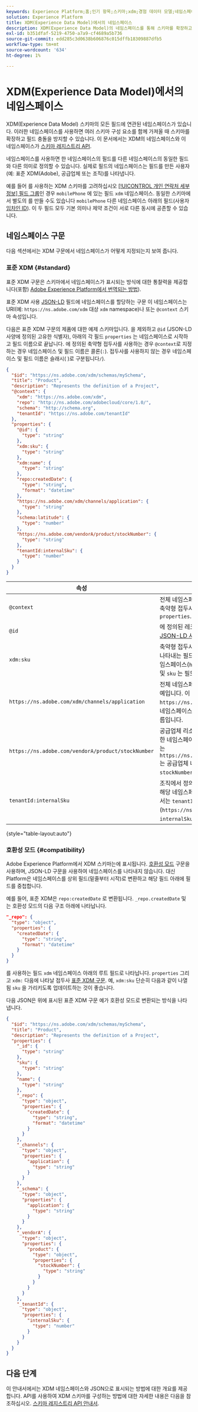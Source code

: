```yaml
---
keywords: Experience Platform;홈;인기 항목;스키마;xdm;경험 데이터 모델;네임스페이스;네임스페이스;호환성 모드;xed;
solution: Experience Platform
title: XDM(Experience Data Model)에서의 네임스페이스
description: XDM(Experience Data Model)의 네임스페이스를 통해 스키마를 확장하고 다른 스키마 구성 요소를 함께 가져올 때 필드 충돌을 방지할 수 있는 방법을 알아봅니다.
exl-id: b351dfaf-5219-4750-a7a9-cf4689a5b736
source-git-commit: edd285c3d0638b606876c015dffb18309887dfb5
workflow-type: tm+mt
source-wordcount: '634'
ht-degree: 1%

---
```


# XDM(Experience Data Model)에서의 네임스페이스

XDM(Experience Data Model) 스키마의 모든 필드에 연관된 네임스페이스가 있습니다. 이러한 네임스페이스를 사용하면 여러 스키마 구성 요소를 함께 가져올 때 스키마를 확장하고 필드 충돌을 방지할 수 있습니다. 이 문서에서는 XDM의 네임스페이스와 이 네임스페이스가 [스키마 레지스트리 API](../api/overview.md).

네임스페이스를 사용하면 한 네임스페이스의 필드를 다른 네임스페이스의 동일한 필드와 다른 의미로 정의할 수 있습니다. 실제로 필드의 네임스페이스는 필드를 만든 사용자(예: 표준 XDM(Adobe), 공급업체 또는 조직)를 나타냅니다.

예를 들어 를 사용하는 XDM 스키마를 고려하십시오 [[!UICONTROL 개인 연락처 세부 정보] 필드 그룹](../field-groups/profile/demographic-details.md)인 경우 `mobilePhone` 에 있는 필드 `xdm` 네임스페이스. 동일한 스키마에서 별도의 를 만들 수도 있습니다 `mobilePhone` 다른 네임스페이스 아래의 필드(사용자 [임차인 ID](../api/getting-started.md#know-your-tenant_id)). 이 두 필드 모두 기본 의미나 제약 조건이 서로 다른 동시에 공존할 수 있습니다.

## 네임스페이스 구문

다음 섹션에서는 XDM 구문에서 네임스페이스가 어떻게 지정되는지 보여 줍니다.

### 표준 XDM {#standard}

표준 XDM 구문은 스키마에서 네임스페이스가 표시되는 방식에 대한 통찰력을 제공합니다(포함) [Adobe Experience Platform에서 번역되는 방법](#compatibility)).

표준 XDM 사용 [JSON-LD](https://www.w3.org/TR/json-ld11/#basic-concepts) 필드에 네임스페이스를 할당하는 구문 이 네임스페이스는 URI(예: `https://ns.adobe.com/xdm` 대상 `xdm` namespace)나 또는 `@context` 스키마 속성입니다.

다음은 표준 XDM 구문의 제품에 대한 예제 스키마입니다. 을 제외하고 `@id` (JSON-LD 사양에 정의된 고유한 식별자), 아래의 각 필드 `properties` 는 네임스페이스로 시작하고 필드 이름으로 끝납니다. 에 정의된 축약형 접두사를 사용하는 경우 `@context`로 지정하는 경우 네임스페이스 및 필드 이름은 콜론(`:`). 접두사를 사용하지 않는 경우 네임스페이스 및 필드 이름은 슬래시( )로 구분됩니다`/`).

```json
{
  "$id": "https://ns.adobe.com/xdm/schemas/mySchema",
  "title": "Product",
  "description": "Represents the definition of a Project",
  "@context": {
    "xdm": "https://ns.adobe.com/xdm",
    "repo": "http://ns.adobe.com/adobecloud/core/1.0/",
    "schema": "http://schema.org",
    "tenantId": "https://ns.adobe.com/tenantId"
  },
  "properties": {
    "@id": {
      "type": "string"
    },
    "xdm:sku": {
      "type": "string"
    },
    "xdm:name": {
      "type": "string"
    },
    "repo:createdDate": {
      "type": "string",
      "format": "datetime"
    },
    "https://ns.adobe.com/xdm/channels/application": {
      "type": "string"
    },
    "schema:latitude": {
      "type": "number"
    },
    "https://ns.adobe.com/vendorA/product/stockNumber": {
      "type": "string"
    },
    "tenantId:internalSku": {
      "type": "number"
    }
  }
}
```

| 속성 | 설명 |
| --- | --- |
| `@context` | 전체 네임스페이스 URI 대신 사용할 수 있는 축약형 접두사를 정의하는 개체입니다. `properties`. |
| `@id` | 에 정의된 레코드의 고유 식별자입니다. [JSON-LD 사양](https://www.w3.org/TR/json-ld11/#node-identifiers). |
| `xdm:sku` | 축약형 접두사를 사용하여 네임스페이스를 나타내는 필드의 예입니다. 이 경우 `xdm` 는 네임스페이스(`https://ns.adobe.com/xdm`) 및 `sku` 는 필드 이름입니다. |
| `https://ns.adobe.com/xdm/channels/application` | 전체 네임스페이스 URI를 사용하는 필드의 예입니다. 이 경우 `https://ns.adobe.com/xdm/channels` 는 네임스페이스이며, `application` 는 필드 이름입니다. |
| `https://ns.adobe.com/vendorA/product/stockNumber` | 공급업체 리소스에서 제공하는 필드는 고유한 네임스페이스를 사용합니다. 이 예제에서는 `https://ns.adobe.com/vendorA/product` 는 공급업체 네임스페이스이며, `stockNumber` 는 필드 이름입니다. |
| `tenantId:internalSku` | 조직에서 정의한 필드는 고유한 테넌트 ID를 해당 네임스페이스로 사용합니다. 이 예제에서는 `tenantId` 은 테넌트 네임스페이스(`https://ns.adobe.com/tenantId`) 및 `internalSku` 는 필드 이름입니다. |

{style=&quot;table-layout:auto&quot;}

### 호환성 모드 {#compatibility}

Adobe Experience Platform에서 XDM 스키마는에 표시됩니다. [호환성 모드](../api/appendix.md#compatibility) 구문을 사용하며, JSON-LD 구문을 사용하여 네임스페이스를 나타내지 않습니다. 대신 Platform은 네임스페이스를 상위 필드(밑줄부터 시작)로 변환하고 해당 필드 아래에 필드를 중첩합니다.

예를 들어, 표준 XDM은 `repo:createdDate` 로 변환됩니다. `_repo.createdDate` 및 는 호환성 모드의 다음 구조 아래에 나타납니다.

```json
"_repo": {
  "type": "object",
  "properties": {
    "createdDate": {
      "type": "string",
      "format": "datetime"
    }
  }
}
```

를 사용하는 필드 `xdm` 네임스페이스 아래의 루트 필드로 나타납니다. `properties` 그리고 `xdm:` 다음에 나타날 접두사 [표준 XDM 구문](#standard). 예, `xdm:sku` 단순히 다음과 같이 나열됨 `sku` 을 가리키도록 업데이트하는 것이 좋습니다.

다음 JSON은 위에 표시된 표준 XDM 구문 예가 호환성 모드로 변환되는 방식을 나타냅니다.

```json
{
  "$id": "https://ns.adobe.com/xdm/schemas/mySchema",
  "title": "Product",
  "description": "Represents the definition of a Project",
  "properties": {
    "_id": {
      "type": "string"
    },
    "sku": {
      "type": "string"
    },
    "name": {
      "type": "string"
    },
    "_repo": {
      "type": "object",
      "properties": {
        "createdDate": {
          "type": "string",
          "format": "datetime"
        }
      }
    },
    "_channels": {
      "type": "object",
      "properties": {
        "application": {
          "type": "string"
        }
      }
    },
    "_schema": {
      "type": "object",
      "properties": {
        "application": {
          "type": "string"
        }
      }
    },
    "_vendorA": {
      "type": "object",
      "properties": {
        "product": {
          "type": "object",
          "properties": {
            "stockNumber": {
              "type": "string"
            }
          }
        }
      }
    },
    "_tenantId": {
      "type": "object",
      "properties": {
        "internalSku": {
          "type": "number"
        }
      }
    }
  }
}
```

## 다음 단계

이 안내서에서는 XDM 네임스페이스와 JSON으로 표시되는 방법에 대한 개요를 제공합니다. API를 사용하여 XDM 스키마를 구성하는 방법에 대한 자세한 내용은 다음을 참조하십시오. [스키마 레지스트리 API 안내서](../api/overview.md).

